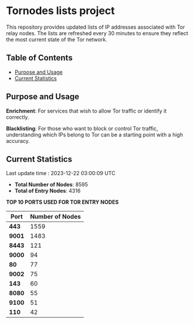 # Tornodes lists project

This repository provides updated lists of IP addresses associated with Tor relay nodes. The lists are refreshed every 30 minutes to ensure they reflect the most current state of the Tor network.

## Table of Contents

- [Purpose and Usage](#purpose-and-usage)
- [Current Statistics](#current-statistics)


## Purpose and Usage

**Enrichment**: For services that wish to allow Tor traffic or identify it correctly.

**Blacklisting**: For those who want to block or control Tor traffic, understanding which IPs belong to Tor can be a starting point with a high accuracy.

## Current Statistics

Last update time : 2023-12-22 03:00:09 UTC

- **Total Number of Nodes**: 8595
- **Total of Entry Nodes**: 4316

**TOP 10 PORTS USED FOR TOR ENTRY NODES**

| **Port** | **Number of Nodes** |
|------|-----------------|
| **443**   | 1559  |
| **9001**   | 1483  |
| **8443**   | 121  |
| **9000**   | 94  |
| **80**   | 77  |
| **9002**   | 75  |
| **143**   | 60  |
| **8080**   | 55  |
| **9100**   | 51  |
| **110**   | 42  |

